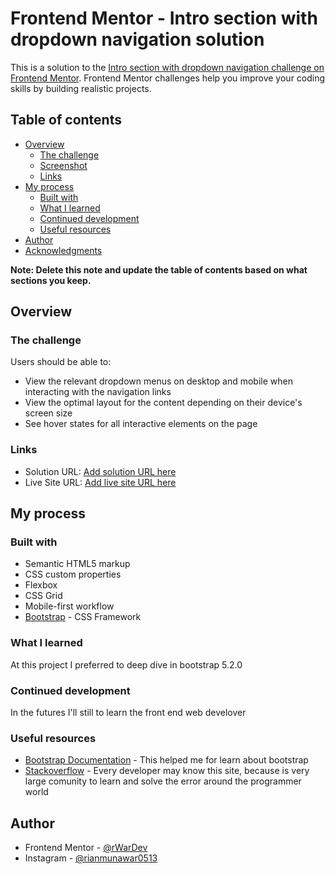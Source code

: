 # Frontend Mentor - Intro section with dropdown navigation solution

This is a solution to the [Intro section with dropdown navigation challenge on Frontend Mentor](https://www.frontendmentor.io/challenges/intro-section-with-dropdown-navigation-ryaPetHE5). Frontend Mentor challenges help you improve your coding skills by building realistic projects.

## Table of contents

- [Overview](#overview)
  - [The challenge](#the-challenge)
  - [Screenshot](#screenshot)
  - [Links](#links)
- [My process](#my-process)
  - [Built with](#built-with)
  - [What I learned](#what-i-learned)
  - [Continued development](#continued-development)
  - [Useful resources](#useful-resources)
- [Author](#author)
- [Acknowledgments](#acknowledgments)

**Note: Delete this note and update the table of contents based on what sections you keep.**

## Overview

### The challenge

Users should be able to:

- View the relevant dropdown menus on desktop and mobile when interacting with the navigation links
- View the optimal layout for the content depending on their device's screen size
- See hover states for all interactive elements on the page

### Links

- Solution URL: [Add solution URL here](https://your-solution-url.com)
- Live Site URL: [Add live site URL here](https://your-live-site-url.com)

## My process

### Built with

- Semantic HTML5 markup
- CSS custom properties
- Flexbox
- CSS Grid
- Mobile-first workflow
- [Bootstrap](https://getbootstrap.com/) - CSS Framework

### What I learned

At this project I preferred to deep dive in bootstrap 5.2.0

### Continued development

In the futures I'll still to learn the front end web develover

### Useful resources

- [Bootstrap Documentation](https://getbootstrap.com/docs/5.2/getting-started/introduction/) - This helped me for learn about bootstrap
- [Stackoverflow](https://stackoverflow.com/) - Every developer may know this site, because is very large comunity to learn and solve the error around the programmer world

## Author

- Frontend Mentor - [@rWarDev](https://www.frontendmentor.io/profile/rWarDev)
- Instagram - [@rianmunawar0513](https://www.instagram/rianmunawar0513)
